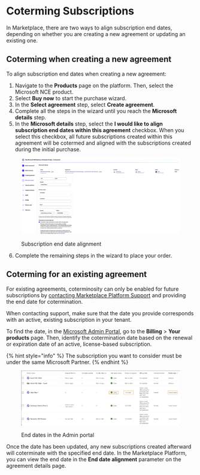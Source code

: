 # Coterming Subscriptions

In Marketplace, there are two ways to align subscription end dates, depending on whether you are creating a new agreement or updating an existing one.

## Coterming when creating a new agreement

To align subscription end dates when creating a new agreement:

1. Navigate to the **Products** page on the platform. Then, select the Microsoft NCE product.
2. Select **Buy now** to start the purchase wizard.
3. In the **Select agreement** step, select **Create agreement**.&#x20;
4. Complete all the steps in the wizard until you reach the **Microsoft details** step.
5. In the **Microsoft details** step, select the **I would like to align subscription end dates within this agreement** checkbox. When you select this checkbox, all future subscriptions created within this agreement will be cotermed and aligned with the subscriptions created during the initial purchase.

<div data-with-frame="true"><figure><img src="../../../.gitbook/assets/coterm_subscription.png" alt=""><figcaption><p>Subscription end date alignment</p></figcaption></figure></div>

6. Complete the remaining steps in the wizard to place your order.&#x20;

## Coterming for an existing agreement

For existing agreements, coterminosity can only be enabled for future subscriptions by [contacting Marketplace Platform Support](../../../help-and-support/contact-support.md) and providing the end date for cotermination.&#x20;

When contacting support, make sure that the date you provide corresponds with an active, existing subscription in your tenant.&#x20;

To find the date, in the [Microsoft Admin Portal](https://admin.microsoft.com/), go to the **Billing** > **Your products** page. Then, identify the cotermination date based on the renewal or expiration date of an active, license-based subscription.&#x20;

{% hint style="info" %}
The subscription you want to consider must be under the same Microsoft Partner.
{% endhint %}

<div data-with-frame="true"><figure><img src="../../../.gitbook/assets/coterm_admin_portal.png" alt=""><figcaption><p>End dates in the Admin portal</p></figcaption></figure></div>

Once the date has been updated, any new subscriptions created afterward will coterminate with the specified end date. In the Marketplace Platform, you can view the end date in the **End date alignment** parameter on the agreement details page.
